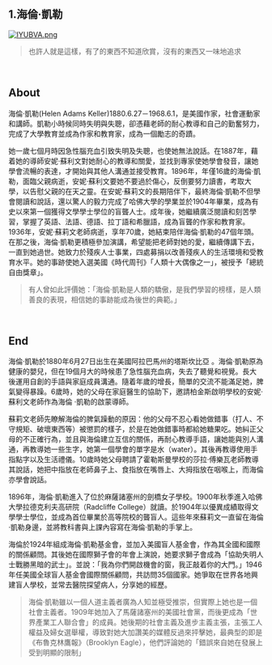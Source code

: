 ## 1.海倫·凱勒
[![IYUBVA.png](https://z3.ax1x.com/2021/11/09/IYUBVA.png)](https://imgtu.com/i/IYUBVA)
>也許人就是這樣，有了的東西不知道欣賞，沒有的東西又一味地追求

&nbsp;
&nbsp;

## About
海倫·凱勒(Helen Adams Keller)1880.6.27－1968.6.1，是美國作家，社會運動家和講師。凱勒小時候同時失明與失聰，卻憑藉老師的耐心教導和自己的勤奮努力，完成了大學教育並成為作家和教育家，成為一個勵志的奇蹟。

她一歲七個月時因急性腦充血引致失明及失聰，也使她無法說話。在1887年，藉着她的導師安妮·蘇利文對她耐心的教導和關愛，並找到專家使她學會發音，讓她學會流暢的表達，才開始與其他人溝通並接受教育。1896年，年僅16歲的海倫·凱勒，面臨父親病逝，安妮·蘇利文要她不要過於傷心，反倒要努力讀書，考取大學，以告慰父親的在天之靈。在安妮·蘇莉文的長期陪伴下，最終海倫·凱勒不但學會閱讀和說話，還以驚人的毅力完成了哈佛大學的學業並於1904年畢業，成為有史以來第一個獲得文學學士學位的盲聾人士。成年後，她繼續廣泛閱讀和刻苦學習，掌握了英語、法語、德語、拉丁語和希臘語，成為盲聾的作家和教育家。1936年，安妮·蘇莉文老師病逝，享年70歲，她結束陪伴海倫·凱勒的47個年頭。在那之後，海倫·凱勒更積極參加演講，希望能把老師對她的愛，繼續傳講下去，一直到她過世。她致力於殘疾人士事業，四處募捐以改善殘疾人的生活環境和受教育水平。她的事跡使她入選美國《時代周刊》「人類十大偶像之一」，被授予「總統自由獎章」。
>有人曾如此評價她：「海倫·凱勒是人類的驕傲，是我們學習的榜樣，是人類善良的表現，相信她的事跡能成為後世的典範。」

&nbsp;
&nbsp;


## End
海倫·凱勒於1880年6月27日出生在美國阿拉巴馬州的塔斯坎比亞 。海倫·凱勒原為健康的嬰兒，但在19個月大的時候患了急性腦充血病，失去了聽覺和視覺。長大後運用自創的手語與家庭成員溝通。隨着年歲的增長，簡單的交流不能滿足她，脾氣變得暴躁。6歲時，她的父母在家庭醫生的協助下，邀請柏金斯啟明學校的安妮·蘇利文老師作為海倫 ·凱勒的啟蒙導師。

蘇莉文老師先瞭解海倫的脾氣躁動的原因：他的父母不忍心看她做錯事（打人、不守規矩、破壞東西等）被懲罰的樣子，於是在她做錯事時都給她糖果吃。她糾正父母的不正確行為，並且與海倫建立互信的關係，再耐心教導手語，讓她能與別人溝通，再教導她一些生字，她第一個學會的單字是水（water）。其後再教導使用手指點字以及生活禮儀。10歲時她父母聘請了霍勒斯曼學校的莎拉·傅樂瓦老師教導其說話，她把中指放在老師鼻子上、食指放在嘴唇上、大拇指放在咽喉上，而海倫亦學會說話。

1896年，海倫·凱勒進入了位於麻薩諸塞州的劍橋女子學校。1900年秋季進入哈佛大學拉德克利夫高研院（Radcliffe College）就讀。於1904年以優異成績取得文學學士學位，並成為首位畢業於高等院校的聾盲人。這些年來蘇莉文一直留在海倫·凱勒身邊，並將教科書與上課內容寫在海倫·凱勒的手掌上。

海倫於1924年組成海倫·凱勒基金會，並加入美國盲人基金會，作為其全國和國際的關係顧問。其後她在國際獅子會的年會上演說，她要求獅子會成為「協助失明人士戰勝黑暗的武士」。並說：「我為你們開啟機會的窗，我正敲着你的大門。」1946年任美國全球盲人基金會國際關係顧問，共訪問35個國家。她爭取在世界各地興建盲人學校，並常去醫院探望病人，分享她的經歷。

>海倫·凱勒雖以一個人道主義者廣為人知並極受推崇，但實際上她也是一個社會主義者。1909年她加入了馬薩諸塞州的美國社會黨，而後更成為「世界產業工人聯合會」的成員。她後期的社會主義及進步主義主張，主張工人權益及婦女選舉權，導致對她大加讚美的媒體反過來抨擊她，最典型的即是《布魯克林鷹報》（Brooklyn Eagle），他們評論她的「錯誤來自她在發展上受到明顯的限制」